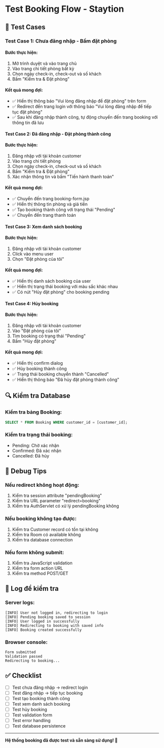 # Test Booking Flow - Staytion

## 🧪 Test Cases

### **Test Case 1: Chưa đăng nhập - Bấm đặt phòng**

#### **Bước thực hiện:**
1. Mở trình duyệt và vào trang chủ
2. Vào trang chi tiết phòng bất kỳ
3. Chọn ngày check-in, check-out và số khách
4. Bấm "Kiểm tra & Đặt phòng"

#### **Kết quả mong đợi:**
- ✅ Hiển thị thông báo "Vui lòng đăng nhập để đặt phòng" trên form
- ✅ Redirect đến trang login với thông báo "Vui lòng đăng nhập để tiếp tục đặt phòng"
- ✅ Sau khi đăng nhập thành công, tự động chuyển đến trang booking với thông tin đã lưu

#### **Test Case 2: Đã đăng nhập - Đặt phòng thành công**

#### **Bước thực hiện:**
1. Đăng nhập với tài khoản customer
2. Vào trang chi tiết phòng
3. Chọn ngày check-in, check-out và số khách
4. Bấm "Kiểm tra & Đặt phòng"
5. Xác nhận thông tin và bấm "Tiến hành thanh toán"

#### **Kết quả mong đợi:**
- ✅ Chuyển đến trang booking-form.jsp
- ✅ Hiển thị thông tin phòng và giá tiền
- ✅ Tạo booking thành công với trạng thái "Pending"
- ✅ Chuyển đến trang thanh toán

#### **Test Case 3: Xem danh sách booking**

#### **Bước thực hiện:**
1. Đăng nhập với tài khoản customer
2. Click vào menu user
3. Chọn "Đặt phòng của tôi"

#### **Kết quả mong đợi:**
- ✅ Hiển thị danh sách booking của user
- ✅ Hiển thị trạng thái booking với màu sắc khác nhau
- ✅ Có nút "Hủy đặt phòng" cho booking pending

#### **Test Case 4: Hủy booking**

#### **Bước thực hiện:**
1. Đăng nhập với tài khoản customer
2. Vào "Đặt phòng của tôi"
3. Tìm booking có trạng thái "Pending"
4. Bấm "Hủy đặt phòng"

#### **Kết quả mong đợi:**
- ✅ Hiển thị confirm dialog
- ✅ Hủy booking thành công
- ✅ Trạng thái booking chuyển thành "Cancelled"
- ✅ Hiển thị thông báo "Đã hủy đặt phòng thành công"

## 🔍 Kiểm tra Database

### **Kiểm tra bảng Booking:**
```sql
SELECT * FROM Booking WHERE customer_id = [customer_id];
```

### **Kiểm tra trạng thái booking:**
- Pending: Chờ xác nhận
- Confirmed: Đã xác nhận  
- Cancelled: Đã hủy

## 🐛 Debug Tips

### **Nếu redirect không hoạt động:**
1. Kiểm tra session attribute "pendingBooking"
2. Kiểm tra URL parameter "redirect=booking"
3. Kiểm tra AuthServlet có xử lý pendingBooking không

### **Nếu booking không tạo được:**
1. Kiểm tra Customer record có tồn tại không
2. Kiểm tra Room có available không
3. Kiểm tra database connection

### **Nếu form không submit:**
1. Kiểm tra JavaScript validation
2. Kiểm tra form action URL
3. Kiểm tra method POST/GET

## 📝 Log để kiểm tra

### **Server logs:**
```
[INFO] User not logged in, redirecting to login
[INFO] Pending booking saved to session
[INFO] User logged in successfully
[INFO] Redirecting to booking with saved info
[INFO] Booking created successfully
```

### **Browser console:**
```
Form submitted
Validation passed
Redirecting to booking...
```

## ✅ Checklist

- [ ] Test chưa đăng nhập -> redirect login
- [ ] Test đăng nhập -> tiếp tục booking
- [ ] Test tạo booking thành công
- [ ] Test xem danh sách booking
- [ ] Test hủy booking
- [ ] Test validation form
- [ ] Test error handling
- [ ] Test database persistence

---

**Hệ thống booking đã được test và sẵn sàng sử dụng! 🚀** 